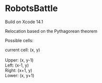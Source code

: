 # RobotsBattle

Build on Xcode 14.1<br />

Relocation based on the Pythagorean theorem<br />

Possible cells:<br />

current cell: (x, y)<br />
<br />
Upper: (x, y-1)<br />
Left: (x-1, y)<br />
Right: (x+1, y)<br />
Lower: (x, y+1)<br />
